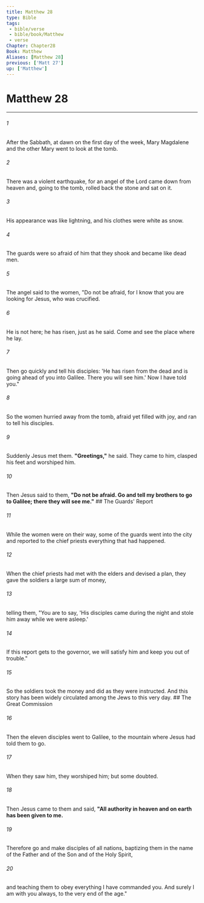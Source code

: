 ```yaml
---
title: Matthew 28
type: Bible
tags:
 - bible/verse
 - bible/book/Matthew
 - verse
Chapter: Chapter28
Book: Matthew
Aliases: [Matthew 28]
previous: ['Matt 27']
up: ['Matthew']
---
```

# Matthew 28

***


###### 1 
After the Sabbath, at dawn on the first day of the week, Mary Magdalene and the other Mary went to look at the tomb. 

###### 2 
There was a violent earthquake, for an angel of the Lord came down from heaven and, going to the tomb, rolled back the stone and sat on it. 

###### 3 
His appearance was like lightning, and his clothes were white as snow. 

###### 4 
The guards were so afraid of him that they shook and became like dead men. 

###### 5 
The angel said to the women, "Do not be afraid, for I know that you are looking for Jesus, who was crucified. 

###### 6 
He is not here; he has risen, just as he said. Come and see the place where he lay. 

###### 7 
Then go quickly and tell his disciples: 'He has risen from the dead and is going ahead of you into Galilee. There you will see him.' Now I have told you." 

###### 8 
So the women hurried away from the tomb, afraid yet filled with joy, and ran to tell his disciples. 

###### 9 
Suddenly Jesus met them. **"Greetings,"** he said. They came to him, clasped his feet and worshiped him. 

###### 10 
Then Jesus said to them, **"Do not be afraid. Go and tell my brothers to go to Galilee; there they will see me."** ## The Guards' Report 

###### 11 
While the women were on their way, some of the guards went into the city and reported to the chief priests everything that had happened. 

###### 12 
When the chief priests had met with the elders and devised a plan, they gave the soldiers a large sum of money, 

###### 13 
telling them, "You are to say, 'His disciples came during the night and stole him away while we were asleep.' 

###### 14 
If this report gets to the governor, we will satisfy him and keep you out of trouble." 

###### 15 
So the soldiers took the money and did as they were instructed. And this story has been widely circulated among the Jews to this very day. ## The Great Commission 

###### 16 
Then the eleven disciples went to Galilee, to the mountain where Jesus had told them to go. 

###### 17 
When they saw him, they worshiped him; but some doubted. 

###### 18 
Then Jesus came to them and said, **"All authority in heaven and on earth has been given to me.** 

###### 19 
Therefore go and make disciples of all nations, baptizing them in the name of the Father and of the Son and of the Holy Spirit, 

###### 20 
and teaching them to obey everything I have commanded you. And surely I am with you always, to the very end of the age." 
